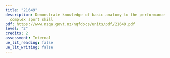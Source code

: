 ```yaml
---
title: "21649"
description: Demonstrate knowledge of basic anatomy to the performance of a
  complex sport skill
pdf: https://www.nzqa.govt.nz/nqfdocs/units/pdf/21649.pdf
level: "2"
credits: 2
assessment: Internal
ue_lit_reading: false
ue_lit_writing: false
---
```

